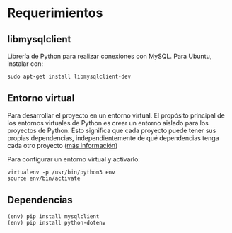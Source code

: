 # Requerimientos
## libmysqlclient
Librería de Python para realizar conexiones con MySQL. Para Ubuntu, instalar con:
```
sudo apt-get install libmysqlclient-dev
```
## Entorno virtual
Para desarrollar el proyecto en un entorno virtual. El propósito principal de los entornos virtuales de Python es crear un entorno aislado para los proyectos de Python. Esto significa que cada proyecto puede tener sus propias dependencias, independientemente de qué dependencias tenga cada otro proyecto ([más información](https://realpython.com/python-virtual-environments-a-primer/))

Para configurar un entorno virtual y activarlo:
```
virtualenv -p /usr/bin/python3 env
source env/bin/activate
```
## Dependencias
```
(env) pip install mysqlclient
(env) pip install python-dotenv
```
